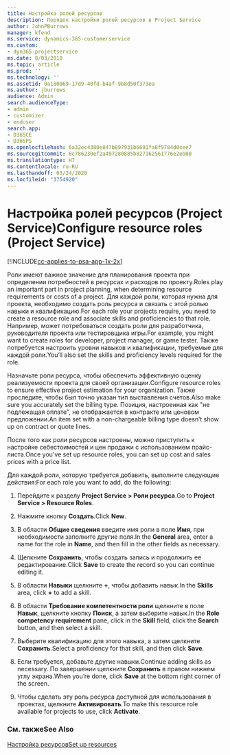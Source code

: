 ```yaml
---
title: Настройка ролей ресурсов
description: Порядок настройки ролей ресурсов в Project Service
author: JohnPBurrows
manager: kfend
ms.service: dynamics-365-customerservice
ms.custom:
- dyn365-projectservice
ms.date: 8/03/2018
ms.topic: article
ms.prod: ''
ms.technology: ''
ms.assetid: 0a180069-17d9-40fd-b4af-9b8d50f373ea
ms.author: jburrows
audience: Admin
search.audienceType:
- admin
- customizer
- enduser
search.app:
- D365CE
- D365PS
ms.openlocfilehash: 6a32ec4380e847b897931b6691fa8f9784d0cee7
ms.sourcegitcommit: 8c786230ef2a497280885b827162561776e2eb00
ms.translationtype: HT
ms.contentlocale: ru-RU
ms.lasthandoff: 03/24/2020
ms.locfileid: "3754920"
---
```

# <a name="configure-resource-roles-project-service"></a><span data-ttu-id="23fcc-103">Настройка ролей ресурсов (Project Service)</span><span class="sxs-lookup"><span data-stu-id="23fcc-103">Configure resource roles (Project Service)</span></span>

[!INCLUDE[cc-applies-to-psa-app-1x-2x](../includes/cc-applies-to-psa-app-1x-2x.md)]

<span data-ttu-id="23fcc-104">Роли имеют важное значение для планирования проекта при определении потребностей в ресурсах и расходов по проекту.</span><span class="sxs-lookup"><span data-stu-id="23fcc-104">Roles play an important part in project planning, when determining resource requirements or costs of a project.</span></span> <span data-ttu-id="23fcc-105">Для каждой роли, которая нужна для проекта, необходимо создать роль ресурса и связать с этой ролью навыки и квалификацию.</span><span class="sxs-lookup"><span data-stu-id="23fcc-105">For each role your projects require, you need to create a resource role and associate skills and proficiencies to that role.</span></span> <span data-ttu-id="23fcc-106">Например, может потребоваться создать роли для разработчика, руководителя проекта или тестировщика игры.</span><span class="sxs-lookup"><span data-stu-id="23fcc-106">For example, you might want to create roles for developer, project manager, or game tester.</span></span> <span data-ttu-id="23fcc-107">Также потребуется настроить уровни навыков и квалификации, требуемые для каждой роли.</span><span class="sxs-lookup"><span data-stu-id="23fcc-107">You’ll also set the skills and proficiency levels required for the role.</span></span>  
  
 <span data-ttu-id="23fcc-108">Назначьте роли ресурса, чтобы обеспечить эффективную оценку реализуемости проекта для своей организации.</span><span class="sxs-lookup"><span data-stu-id="23fcc-108">Configure resource roles to ensure effective project estimation for your organization.</span></span>  <span data-ttu-id="23fcc-109">Также проследите, чтобы был точно указан тип выставления счетов.</span><span class="sxs-lookup"><span data-stu-id="23fcc-109">Also make sure you accurately set the billing type.</span></span> <span data-ttu-id="23fcc-110">Позиция, настроенная как "не подлежащая оплате", не отображается в контракте или ценовом предложении.</span><span class="sxs-lookup"><span data-stu-id="23fcc-110">An item set with a non-chargeable billing type doesn’t show up on contract or quote lines.</span></span>  
  
 <span data-ttu-id="23fcc-111">После того как роли ресурсов настроены, можно приступить к настройке себестоимостей и цен продажи с использованием прайс-листа.</span><span class="sxs-lookup"><span data-stu-id="23fcc-111">Once you’ve set up resource roles, you can set up cost and sales prices with a price list.</span></span>  
  
 <span data-ttu-id="23fcc-112">Для каждой роли, которую требуется добавить, выполните следующие действия:</span><span class="sxs-lookup"><span data-stu-id="23fcc-112">For each role you want to add, do the following:</span></span>  
  
1.  <span data-ttu-id="23fcc-113">Перейдите к разделу **Project Service > Роли ресурса**.</span><span class="sxs-lookup"><span data-stu-id="23fcc-113">Go to **Project Service > Resource Roles**.</span></span>  
  
2.  <span data-ttu-id="23fcc-114">Нажмите кнопку **Создать**.</span><span class="sxs-lookup"><span data-stu-id="23fcc-114">Click **New**.</span></span>  
  
3.  <span data-ttu-id="23fcc-115">В области **Общие сведения** введите имя роли в поле **Имя**, при необходимости заполните другие поля.</span><span class="sxs-lookup"><span data-stu-id="23fcc-115">In the **General** area, enter a name for the role in **Name**, and then fill in the other fields as necessary.</span></span>  
  
4.  <span data-ttu-id="23fcc-116">Щелкните **Сохранить**, чтобы создать запись и продолжить ее редактирование.</span><span class="sxs-lookup"><span data-stu-id="23fcc-116">Click **Save** to create the record so you can continue editing it.</span></span>  
  
5.  <span data-ttu-id="23fcc-117">В области **Навыки** щелкните **+**, чтобы добавить навык.</span><span class="sxs-lookup"><span data-stu-id="23fcc-117">In the **Skills** area, click **+** to add a skill.</span></span>  
  
6.  <span data-ttu-id="23fcc-118">В области **Требование компетентности роли** щелкните в поле **Навык**, щелкните кнопку **Поиск**, а затем выберите навык.</span><span class="sxs-lookup"><span data-stu-id="23fcc-118">In the **Role competency requirement** pane, click in the **Skill** field, click the **Search** button, and then select a skill.</span></span>  
  
7.  <span data-ttu-id="23fcc-119">Выберите квалификацию для этого навыка, а затем щелкните **Сохранить**.</span><span class="sxs-lookup"><span data-stu-id="23fcc-119">Select a proficiency for that skill, and then click **Save**.</span></span>  
  
8.  <span data-ttu-id="23fcc-120">Если требуется, добавьте другие навыки.</span><span class="sxs-lookup"><span data-stu-id="23fcc-120">Continue adding skills as necessary.</span></span> <span data-ttu-id="23fcc-121">По завершении щелкните **Сохранить** в правом нижнем углу экрана.</span><span class="sxs-lookup"><span data-stu-id="23fcc-121">When you’re done, click **Save** at the bottom right corner of the screen.</span></span>  
  
9. <span data-ttu-id="23fcc-122">Чтобы сделать эту роль ресурса доступной для использования в проектах, щелкните **Активировать**.</span><span class="sxs-lookup"><span data-stu-id="23fcc-122">To make this resource role available for projects to use, click **Activate**.</span></span>  
  
### <a name="see-also"></a><span data-ttu-id="23fcc-123">См. также</span><span class="sxs-lookup"><span data-stu-id="23fcc-123">See Also</span></span>  
 [<span data-ttu-id="23fcc-124">Настройка ресурсов</span><span class="sxs-lookup"><span data-stu-id="23fcc-124">Set up resources</span></span>](../project-service/set-up-resources.md)
